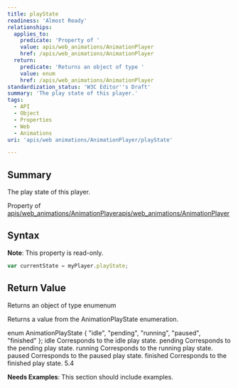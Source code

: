 ```yaml
---
title: playState
readiness: 'Almost Ready'
relationships:
  applies_to:
    predicate: 'Property of '
    value: apis/web_animations/AnimationPlayer
    href: /apis/web_animations/AnimationPlayer
  return:
    predicate: 'Returns an object of type '
    value: enum
    href: /apis/web_animations/AnimationPlayer
standardization_status: 'W3C Editor''s Draft'
summary: 'The play state of this player.'
tags:
  - API
  - Object
  - Properties
  - Web
  - Animations
uri: 'apis/web animations/AnimationPlayer/playState'

---
```

## <span>Summary</span>

The play state of this player.

Property of [apis/web\_animations/AnimationPlayer](/apis/web_animations/AnimationPlayer)[apis/web\_animations/AnimationPlayer](/apis/web_animations/AnimationPlayer)

## <span>Syntax</span>

**Note**: This property is read-only.

``` js
var currentState = myPlayer.playState;
```

## <span>Return Value</span>

Returns an object of type enumenum

Returns a value from the AnimationPlayState enumeration.

enum AnimationPlayState { "idle", "pending", "running", "paused", "finished" }; idle Corresponds to the idle play state. pending Corresponds to the pending play state. running Corresponds to the running play state. paused Corresponds to the paused play state. finished Corresponds to the finished play state. 5.4

**Needs Examples**: This section should include examples.

